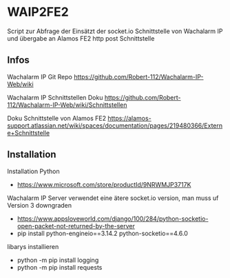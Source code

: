 # WAIP2FE2
Script zur Abfrage der Einsätzt der socket.io Schnittstelle von Wachalarm IP und übergabe an Alamos FE2 http post Schnittstelle

## Infos
Wachalarm IP Git Repo
https://github.com/Robert-112/Wachalarm-IP-Web/wiki

Wachalarm IP Schnittstellen Doku
https://github.com/Robert-112/Wachalarm-IP-Web/wiki/Schnittstellen

Doku Schnittstelle von Alamos FE2
https://alamos-support.atlassian.net/wiki/spaces/documentation/pages/219480366/Externe+Schnittstelle

## Installation
Installation Python
* https://www.microsoft.com/store/productId/9NRWMJP3717K

Wachalarm IP Server verwendet eine ätere socket.io version, man muss uf Version 3 downgraden
* https://www.appsloveworld.com/django/100/284/python-socketio-open-packet-not-returned-by-the-server
* pip install python-engineio==3.14.2 python-socketio==4.6.0

libarys installieren
* python -m pip install logging
* python -m pip install requests
